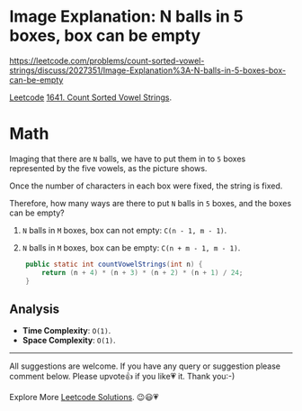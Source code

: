 # Image Explanation: N balls in 5 boxes, box can be empty

https://leetcode.com/problems/count-sorted-vowel-strings/discuss/2027351/Image-Explanation%3A-N-balls-in-5-boxes-box-can-be-empty

[Leetcode](https://leetcode.com/) [1641. Count Sorted Vowel Strings](https://leetcode.com/problems/count-sorted-vowel-strings/).

# Math 

Imaging that there are `N` balls, we have to put them in to `5` boxes represented by the five vowels, as the picture shows.

Once the number of characters in each box were fixed, the string is fixed.

Therefore, how many ways are there to put `N` balls in `5` boxes, and the boxes can be empty?

1. `N` balls in `M` boxes, box can not empty: `C(n - 1, m - 1)`.

2. `N` balls in `M` boxes, box can be empty: `C(n + m - 1, m - 1)`.


```java
    public static int countVowelStrings(int n) {
        return (n + 4) * (n + 3) * (n + 2) * (n + 1) / 24;
    }
```

## Analysis

- **Time Complexity**: `O(1)`.
- **Space Complexity**: `O(1)`.

------------

All suggestions are welcome. 
If you have any query or suggestion please comment below.
Please upvote👍 if you like💗 it. Thank you:-)

Explore More [Leetcode Solutions](https://leetcode.com/discuss/general-discussion/1868912/My-Leetcode-Solutions-All-In-One). 😉😃💗

